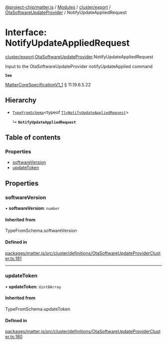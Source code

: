 [@project-chip/matter.js](../README.md) / [Modules](../modules.md) / [cluster/export](../modules/cluster_export.md) / [OtaSoftwareUpdateProvider](../modules/cluster_export.OtaSoftwareUpdateProvider.md) / NotifyUpdateAppliedRequest

# Interface: NotifyUpdateAppliedRequest

[cluster/export](../modules/cluster_export.md).[OtaSoftwareUpdateProvider](../modules/cluster_export.OtaSoftwareUpdateProvider.md).NotifyUpdateAppliedRequest

Input to the OtaSoftwareUpdateProvider notifyUpdateApplied command

**`See`**

[MatterCoreSpecificationV1_1](spec_export.MatterCoreSpecificationV1_1.md) § 11.19.6.5.22

## Hierarchy

- [`TypeFromSchema`](../modules/tlv_export.md#typefromschema)\<typeof [`TlvNotifyUpdateAppliedRequest`](../modules/cluster_export.OtaSoftwareUpdateProvider.md#tlvnotifyupdateappliedrequest)\>

  ↳ **`NotifyUpdateAppliedRequest`**

## Table of contents

### Properties

- [softwareVersion](cluster_export.OtaSoftwareUpdateProvider.NotifyUpdateAppliedRequest.md#softwareversion)
- [updateToken](cluster_export.OtaSoftwareUpdateProvider.NotifyUpdateAppliedRequest.md#updatetoken)

## Properties

### softwareVersion

• **softwareVersion**: `number`

#### Inherited from

TypeFromSchema.softwareVersion

#### Defined in

[packages/matter.js/src/cluster/definitions/OtaSoftwareUpdateProviderCluster.ts:181](https://github.com/project-chip/matter.js/blob/3adaded6/packages/matter.js/src/cluster/definitions/OtaSoftwareUpdateProviderCluster.ts#L181)

___

### updateToken

• **updateToken**: `Uint8Array`

#### Inherited from

TypeFromSchema.updateToken

#### Defined in

[packages/matter.js/src/cluster/definitions/OtaSoftwareUpdateProviderCluster.ts:180](https://github.com/project-chip/matter.js/blob/3adaded6/packages/matter.js/src/cluster/definitions/OtaSoftwareUpdateProviderCluster.ts#L180)
